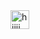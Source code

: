 <img src="https://media.tenor.com/bnbewiqLcjUAAAAM/wave-emoji-smile-wave.gif" alt="hiiii" width="30">
